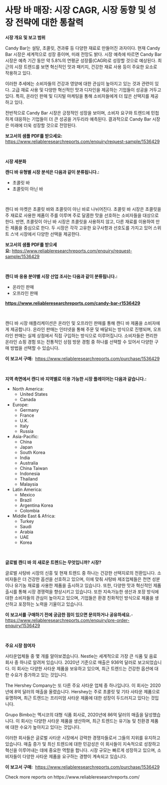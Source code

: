 <p><h1>사탕 바 매장: 시장 CAGR, 시장 동향 및 성장 전략에 대한 통찰력</h1></p><p><strong>시장 개요 및 보고 범위</strong></p>
<p><p>Candy Bar는 설탕, 초콜릿, 견과류 등 다양한 재료로 만들어진 과자이다. 현재 Candy Bar 시장은 세계적으로 성장 중이며, 미래 전망도 밝다. 시장 예측에 따르면 Candy Bar 시장은 예측 기간 동안 약 5.8%의 연평균 성장률(CAGR)로 성장할 것으로 예상된다. 최근의 시장 트렌드를 보면 혁신적인 맛과 패키지, 건강한 재료 사용 등이 주요한 요소로 작용하고 있다.</p><p>이러한 추세에는 소비자들의 건강과 영양에 대한 관심이 높아지고 있는 것과 관련이 있다. 고급 재료 사용 및 다양한 혁신적인 맛과 디자인을 제공하는 기업들이 성공을 거두고 있다. 특히, 온라인 판매 및 디지털 마케팅을 통해 소비자들에게 더 많은 선택지를 제공하고 있다.</p><p>전반적으로 Candy Bar 시장은 긍정적인 성장을 보이며, 소비자 요구와 트렌드에 민첩하게 대응하는 기업들이 더 큰 성공을 거두리라 예측된다. 결과적으로 Candy Bar 시장은 미래에 더욱 성장할 것으로 전망된다.</p></p>
<p><strong>보고서의 샘플 PDF를 받으세요:</strong> <a href="https://www.reliableresearchreports.com/enquiry/request-sample/1536429">https://www.reliableresearchreports.com/enquiry/request-sample/1536429</a></p>
<p>&nbsp;</p>
<p><strong>시장 세분화</strong></p>
<p><strong>캔디 바 유형별 시장 분석은 다음과 같이 분류됩니다.:</strong></p>
<p><ul><li>초콜릿 바</li><li>초콜릿이 아닌 바</li></ul></p>
<p>&nbsp;</p>
<p><p>캔디 바 마켓은 초콜릿 바와 초콜릿이 아닌 바로 나뉘어진다. 초콜릿 바 시장은 초콜릿을 주 재료로 사용한 제품이 주를 이루며 주로 달콤한 맛을 선호하는 소비자들을 대상으로 한다. 반면, 초콜릿이 아닌 바 시장은 초콜릿을 사용하지 않고, 다른 재료를 이용하여 만든 제품을 중심으로 한다. 두 시장은 각각 고유한 요구사항과 선호도를 가지고 있어 스위트 스낵 시장에서 다양한 선택을 제공한다.</p></p>
<p><strong>보고서의 샘플 PDF를 받으세요:</strong>&nbsp;<a href="https://www.reliableresearchreports.com/enquiry/request-sample/1536429">https://www.reliableresearchreports.com/enquiry/request-sample/1536429</a></p>
<p>&nbsp;</p>
<p><strong> 캔디 바 응용 분야별 시장 산업 조사는 다음과 같이 분류됩니다.:</strong></p>
<p><ul><li>온라인 판매</li><li>오프라인 판매</li></ul></p>
<p><strong><a href="https://www.reliableresearchreports.com/candy-bar-r1536429">https://www.reliableresearchreports.com/candy-bar-r1536429</a></strong></p>
<p>&nbsp;</p>
<p><p>캔디 바 시장 애플리케이션은 온라인 및 오프라인 판매를 통해 캔디 바 제품을 소비자에게 제공합니다. 온라인 판매는 인터넷을 통해 주문 및 배달되는 방식으로 진행되며, 오프라인 판매는 실제 상점에서 직접 구입하는 방식으로 이루어집니다. 소비자들은 편리한 온라인 쇼핑 경험 또는 전통적인 상점 방문 경험 중 하나를 선택할 수 있어서 다양한 구매 방법을 선택할 수 있습니다.</p></p>
<p><strong>이 보고서 구매:</strong>&nbsp; <a href="https://www.reliableresearchreports.com/purchase/1536429">https://www.reliableresearchreports.com/purchase/1536429</a></p>
<p>&nbsp;</p>
<p><strong>지역 측면에서 캔디 바 지역별로 이용 가능한 시장 플레이어는 다음과 같습니다.:</strong></p>
<p><ul>
    <li>
        North America:
        <ul>
            <li>United States</li>
            <li>Canada</li>
        </ul>
    </li>
    <li>
        Europe:
        <ul>
            <li>Germany</li>
            <li>France</li>
            <li>U.K.</li>
            <li>Italy</li>
            <li>Russia</li>
        </ul>
    </li>
    <li>
        Asia-Pacific:
        <ul>
            <li>China</li>
            <li>Japan</li>
            <li>South Korea</li>
            <li>India</li>
            <li>Australia</li>
            <li>China Taiwan</li>
            <li>Indonesia</li>
            <li>Thailand</li>
            <li>Malaysia</li>
        </ul>
    </li>
    <li>
        Latin America:
        <ul>
            <li>Mexico</li>
            <li>Brazil</li>
            <li>Argentina Korea</li>
            <li>Colombia</li>
        </ul>
    </li>
    <li>
        Middle East & Africa:
        <ul>
            <li>Turkey</li>
            <li>Saudi</li>
            <li>Arabia</li>
            <li>UAE</li>
            <li>Korea</li>
        </ul>
    </li>
    </ul></p>
<p>&nbsp;</p>
<p><strong>글로벌 캔디 바 의 새로운 트렌드는 무엇입니까? 시장?</strong></p>
<p><p>글로벌 사탕바 시장의 신흥 및 현재 트렌드 중 하나는 건강한 선택지로의 전환입니다. 소비자들은 더 건강한 옵션을 선호하고 있으며, 이에 맞춰 사탕바 제조업체들은 천연 성분이나 유기농 재료를 사용한 제품을 출시하고 있습니다. 또한, 다양한 맛과 혁신적인 제품 출시를 통해 시장 경쟁력을 향상시키고 있습니다. 또한 지속가능한 생산과 포장 방식에 대한 소비자들의 관심이 높아지고 있으며, 기업들은 환경 친화적인 방식으로 제품을 생산하고 포장하는 노력을 기울이고 있습니다.</p></p>
<p><strong>이 보고서를 구매하기 전에 궁금한 점이 있으면 문의하거나 공유하세요.</strong>- <a href="https://www.reliableresearchreports.com/enquiry/pre-order-enquiry/1536429">https://www.reliableresearchreports.com/enquiry/pre-order-enquiry/1536429</a></p>
<p>&nbsp;</p>
<p><strong>주요 시장 참여자</strong></p>
<p><p>사타운업체들 중 몇 개를 알아보겠습니다. Nestle는 세계적으로 가장 큰 식품 및 음료 회사 중 하나로 알려져 있습니다. 2020년 기준으로 매출은 936억 달러로 보고되었습니다. 이 회사는 다양한 사타운 제품을 보유하고 있으며, 최근 트렌드는 건강한 옵션에 대한 수요가 증가하고 있는 것입니다.</p><p>The Hershey Company는 또 다른 주요 사타운 업체 중 하나입니다. 이 회사는 2020년에 8억 달러의 매출을 올렸습니다. Hershey는 주로 초콜릿 및 기타 사타운 제품으로 유명하며, 최근 트렌드는 프리미엄 사타운 제품에 대한 성장이 두드러지고 있다는 것입니다.</p><p>Grupo Bimbo는 멕시코의 대형 식품 회사로, 2020년에 86억 달러의 매출을 달성했습니다. 이 회사는 다양한 사타운 제품을 생산하며, 최근 트렌드는 유기농 및 친환경 제품에 대한 수요가 높아지고 있다는 것입니다.</p><p>이러한 회사들은 글로벌 사타운 시장에서 강력한 경쟁자들로서 그들의 지위를 유지하고 있습니다. 매출 증가 및 최신 트렌드에 대한 민감성은 이 회사들이 지속적으로 성장하고 혁신을 이루어내는 데에 중요한 역할을 합니다. 시장 규모는 빠르게 성장하고 있으며, 소비자들이 다양한 사타운 제품을 요구하는 경향이 계속되고 있습니다.</p></p>
<p><strong>이 보고서 구매:</strong>&nbsp;&nbsp;<a href="https://www.reliableresearchreports.com/purchase/1536429">https://www.reliableresearchreports.com/purchase/1536429</a></p>
<p>Check more reports on https://www.reliableresearchreports.com/</p>